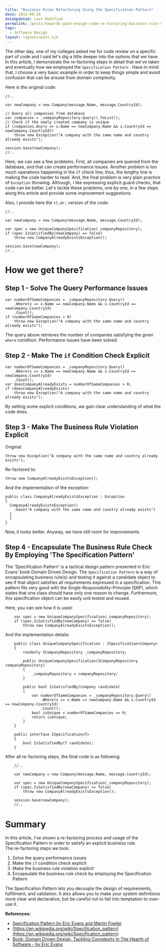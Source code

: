 ```yaml
---
title: "Business Rules Refactoring Using the Specification Pattern"
date: 2015-09-29
dateUpdated: Last Modified
permalink: /posts/towards-good-enough-code-re-factoring-business-rule-check-specification-pattern/
tags:
  - Software Design
layout: layouts/post.njk
---
```


The other day, one of my colleges asked me for code review on a specific part of code and I said let's dig a little deeper into the options that we have. In this article, I demonstrate the re-factoring steps in detail that we've taken and eventually how we employed the `Specification Pattern` <!--excerpt-->. Have in mind that, I choose a very basic example in order to keep things simple and avoid confusion that can be arouse from domain complexity.<!--excerpt-->

Here is the original code:  

```
//..

var newCompany = new Company(message.Name, message.CountryId);
	
// Query all companies from database 
var companies = _companyRepository.Query().ToList();
// Check if the newly created company is unique
if (companies.Any(x => x.Name == newCompany.Name && x.CountryId == newCompany.CountryId))
	throw new Exception("A company with the same name and country already exists");

session.Save(newCompany);
//..
```

Here, we can see a few problems. First, all companies are queried from the database, and that can create performance issues. Another problem is too much operations happening in the `If` check line; thus, the lengthy line is making the code harder to read. And, the final problem is very plain practice of `Exception` throwing. Although, I like expressing explicit guard checks, that code can be better. Let's tackle these problems, one by one, in a few steps along this article and provide some improvement suggestions.

Also, I provide here the `tl;dr;` version of the code:

```
//..

var newCompany = new Company(message.Name, message.CountryId);
	
var spec = new UniqueCompanySpecification(_companyRepository);
if (spec.IsSatisfiedBy(newCompany) == false)
	throw new CompanyAlreadyExistsException();

session.Save(newCompany);
//..
```

# How we get there?

## Step 1 - Solve The Query Performance Issues

```
var numberOfSameCompanies = _companyRepository.Query()
	.Where(x => x.Name == newCompany.Name && x.CountryId == newCompany.CountryId)
	.Count();
if (numberOfSameCompanies > 0)
	throw new Exception("A company with the same name and country already exists");
```

The query above retrieves the number of companies satisfying the given `where` condition. Performance issues have been solved.

## Step 2 - Make The `if` Condition Check Explicit 

```
var numberOfSameCompanies = _companyRepository.Query()
	.Where(x => x.Name == newCompany.Name && x.CountryId == newCompany.CountryId)
	.Count();
var doesCompanyAlreadyExists = numberOfSameCompanies > 0;
if (doesCompanyAlreadyExists)
	throw new Exception("A company with the same name and country already exists");
```

By setting some explicit conditions, we gain clear understanding of what the code does.

## Step 3 - Make The Business Rule Violation Explicit 

Original:

```
throw new Exception("A company with the same name and country already exists");
```

Re-factored to:

```
throw new CompanyAlreadyExistsException();
```

And the implementation of the exception:

```
public class CompanyAlreadyExistsException : Exception
{
  CompanyAlreadyExistsException()
    :base("A company with the same name and country already exists")
  {
  }
}
```

Now, it looks better. Anyway, we have still room for improvements.

## Step 4 - Encapsulate The Business Rule Check By Employing 'The Specification Pattern'

The 'Specification Pattern' is a tactical design pattern presented in Eric Evans’ book Domain Driven Design. The `Specification Pattern` is a way of encapsulating business rule(s) and testing it against a candidate object to see if that object satisfies all requirements expressed in a specification. This pattern fits very good with the Single-Responsibility-Principle (SRP), which states that one class should have only one reason to change. Furthermore, this specification object can be easily unit tested and reused.  
  
Here, you can see how it is used:

```
	var spec = new UniqueCompanySpecification(_companyRepository);
	if (spec.IsSatisfiedBy(newCompany) == false)
		throw new CompanyAlreadyExistsException();
```

And the implementation details:

```	
	public class UniqueCompanySpecification : ISpecification<Company>
	{
		readonly ICompanyRepository _companyRepository;

		public UniqueCompanySpecification(ICompanyRepository companyRepository)
		{
			_companyRepository = companyRepository;
		}

		public bool IsSatisfiedBy(Company candidate)
		{
			var numberOfSameCompanies = _companyRepository.Query()
				.Where(x => x.Name == newCompany.Name && x.CountryId == newCompany.CountryId)
				.Count();
			bool isUnique = numberOfSameCompanies == 0;
			return isUnique;
		}
	}

	public interface ISpecification<T>
	{
		bool IsSatisfiedBy(T candidate);
	} 
```

After all re-factoring steps, the final code is as following:

```
	//..

	var newCompany = new Company(message.Name, message.CountryId);
	
	var spec = new UniqueCompanySpecification(_companyRepository);
	if (spec.IsSatisfiedBy(newCompany) == false)
		throw new CompanyAlreadyExistsException();

	session.Save(newCompany);
	//..
```

# Summary

In this article, I've shown a re-factoring process and usage of the Specification Pattern in order to satisfy an explicit business rule.     
The re-factoring steps we took:  

1. Solve the query performance issues
2. Make the `if` condition check explicit
3. Make the business rule violation explicit
4. Encapsulate the business rule check by employing the Specification Pattern

The Specification Pattern lets you decouple the design of requirements, fulfillment, and validation. It also allows you to make your system definitions more clear and declarative, but be careful not to fall into temptation to over-use it.

**References:**

- [Specification Pattern by Eric Evans and Martin Fowler](http://martinfowler.com/apsupp/spec.pdf)
- [https://en.wikipedia.org/wiki/Specification_pattern](https://en.wikipedia.org/wiki/Specification_pattern)
- [Book: Domain Driven Design, Tackling Complexity In The Hearth of Software - by Eric Evans](http://www.amazon.com/Domain-Driven-Design-Tackling-Complexity-Software/dp/0321125215)
